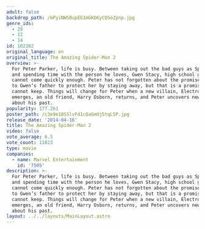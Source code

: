 ```yaml
---
adult: false
backdrop_path: /mPyiNWS0upEG1mGKOKyCQSoZpnp.jpg
genre_ids:
  - 28
  - 12
  - 14
id: 102382
original_language: en
original_title: The Amazing Spider-Man 2
overview: >-
  For Peter Parker, life is busy. Between taking out the bad guys as Spider-Man
  and spending time with the person he loves, Gwen Stacy, high school graduation
  cannot come quickly enough. Peter has not forgotten about the promise he made
  to Gwen’s father to protect her by staying away, but that is a promise he
  cannot keep. Things will change for Peter when a new villain, Electro,
  emerges, an old friend, Harry Osborn, returns, and Peter uncovers new clues
  about his past.
popularity: 177.261
poster_path: /c3e9e18SSlvFd1cQaGmUj5tqL5P.jpg
release_date: '2014-04-16'
title: The Amazing Spider-Man 2
video: false
vote_average: 6.5
vote_count: 11023
type: movie
companies:
  - name: Marvel Entertainment
    id: '7505'
description: >-
  For Peter Parker, life is busy. Between taking out the bad guys as Spider-Man
  and spending time with the person he loves, Gwen Stacy, high school graduation
  cannot come quickly enough. Peter has not forgotten about the promise he made
  to Gwen’s father to protect her by staying away, but that is a promise he
  cannot keep. Things will change for Peter when a new villain, Electro,
  emerges, an old friend, Harry Osborn, returns, and Peter uncovers new clues
  about his past.
layout: ../../layouts/MainLayout.astro
---
```


